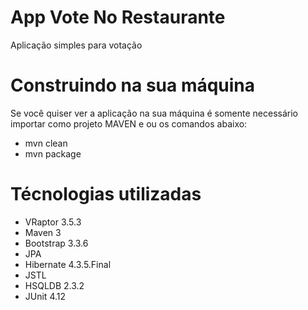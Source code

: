 App Vote No Restaurante
========================

Aplicação simples para votação

Construindo na sua máquina
==========================

Se você quiser ver a aplicação na sua máquina é somente necessário importar como projeto MAVEN e ou os comandos abaixo:

+ mvn clean
+ mvn package

Técnologias utilizadas
==========================

- VRaptor 3.5.3
- Maven 3
- Bootstrap 3.3.6
- JPA
- Hibernate 4.3.5.Final
- JSTL
- HSQLDB 2.3.2
- JUnit 4.12
